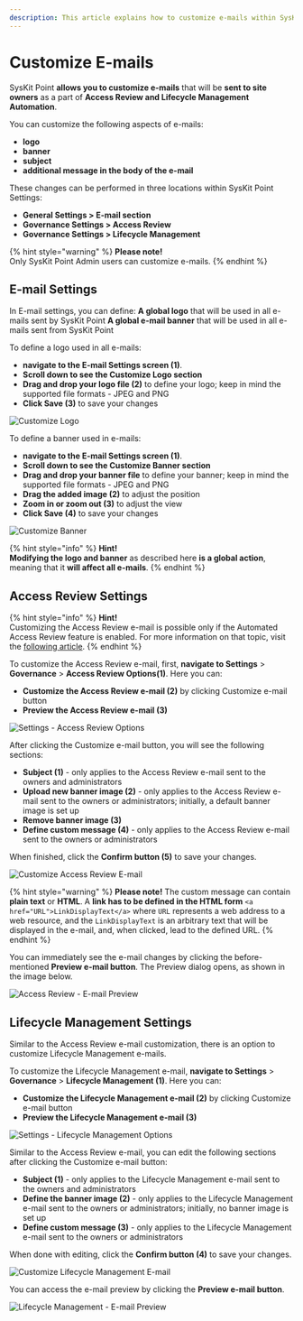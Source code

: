 ```yaml
---
description: This article explains how to customize e-mails within SysKit Point.
---
```


# Customize E-mails

SysKit Point **allows you to customize e-mails** that will be **sent to site owners** as a part of **Access Review and Lifecycle Management Automation**.

You can customize the following aspects of e-mails:

* **logo**
* **banner**
* **subject**
* **additional message in the body of the e-mail**

These changes can be performed in three locations within SysKit Point Settings:

* **General Settings &gt; E-mail section** 
* **Governance Settings &gt; Access Review** 
* **Governance Settings &gt; Lifecycle Management**

{% hint style="warning" %}
**Please note!**  
Only SysKit Point Admin users can customize e-mails.
{% endhint %}

## E-mail Settings

In E-mail settings, you can define:
    **A global logo** that will be used in all e-mails sent by SysKit Point
    **A global e-mail banner** that will be used in all e-mails sent from SysKit Point

To define a logo used in all e-mails:
* **navigate to the E-mail Settings screen \(1\)**. 
* **Scroll down to see the Customize Logo section**
* **Drag and drop your logo file \(2\)** to define your logo; keep in mind the supported file formats - JPEG and PNG
* **Click Save \(3\)** to save your changes

![Customize Logo](../.gitbook/assets/customize-e-mail_define-logo.png)

To define a banner used in e-mails:
* **navigate to the E-mail Settings screen \(1\)**. 
* **Scroll down to see the Customize Banner section**
* **Drag and drop your banner file** to define your banner; keep in mind the supported file formats - JPEG and PNG
* **Drag the added image \(2\)** to adjust the position
* **Zoom in or zoom out \(3\)** to adjust the view
* **Click Save \(4\)** to save your changes

![Customize Banner](../.gitbook/assets/customize-e-mail_define-banner.png)

{% hint style="info" %}
**Hint!**  
**Modifying the logo and banner** as described here **is a global action**, meaning that it **will affect all e-mails**.
{% endhint %}

## Access Review Settings

{% hint style="info" %}
**Hint!**  
Customizing the Access Review e-mail is possible only if the Automated Access Review feature is enabled. For more information on that topic, visit the [following article](../governance-and-automation/permissions-review/enable-permissions-review.md).
{% endhint %}

To customize the Access Review e-mail, first, **navigate to Settings** > **Governance** > **Access Review Options\(1\)**.
Here you can:
* **Customize the Access Review e-mail \(2\)** by clicking Customize e-mail button 
* **Preview the Access Review e-mail \(3\)**

![Settings - Access Review Options](../.gitbook/assets/customize-e-mail_access-review-settings-screen.png)

After clicking the Customize e-mail button, you will see the following sections:

* **Subject \(1\)** -  only applies to the Access Review e-mail sent to the owners and administrators
* **Upload new banner image \(2\)** - only applies to the Access Review e-mail sent to the owners or administrators; initially, a default banner image is set up
* **Remove banner image \(3\)**
* **Define custom message \(4\)** - only applies to the Access Review e-mail sent to the owners or administrators

When finished, click the **Confirm button \(5\)** to save your changes.

![Customize Access Review E-mail](../.gitbook/assets/customize-e-mail_access-review-dialog.png)

{% hint style="warning" %}
**Please note!** 
The custom message can contain **plain text** or **HTML**. A **link has to be defined in the HTML form** `<a href="URL">LinkDisplayText</a>` where `URL` represents a web address to a web resource, and the `LinkDisplayText` is an arbitrary text that will be displayed in the e-mail, and, when clicked, lead to the defined URL.
{% endhint %}


You can immediately see the e-mail changes by clicking the before-mentioned **Preview e-mail button**.
The Preview dialog opens, as shown in the image below.

![Access Review - E-mail Preview](../.gitbook/assets/customize-e-mail_access-review-preview.png)

## Lifecycle Management Settings

Similar to the Access Review e-mail customization, there is an option to customize Lifecycle Management e-mails.

To customize the Lifecycle Management e-mail, **navigate to Settings** > **Governance** > **Lifecycle Management \(1\)**.
Here you can:
* **Customize the Lifecycle Management e-mail \(2\)** by clicking Customize e-mail button 
* **Preview the Lifecycle Management e-mail \(3\)**

![Settings - Lifecycle Management Options](../.gitbook/assets/customize-e-mail_lifecycle-management-settings-screen.png)

Similar to the Access Review e-mail, you can edit the following sections after clicking the Customize e-mail button:

* **Subject \(1\)** -  only applies to the Lifecycle Management e-mail sent to the owners and administrators
* **Define the banner image \(2\)** - only applies to the Lifecycle Management e-mail sent to the owners or administrators; initially, no banner image is set up
* **Define custom message \(3\)** - only applies to the Lifecycle Management e-mail sent to the owners or administrators

When done with editing, click the **Confirm button \(4\)** to save your changes.

![Customize Lifecycle Management E-mail](../.gitbook/assets/customize-e-mail_lifecycle-management-dialog.png)

You can access the e-mail preview by clicking the **Preview e-mail button**.

![Lifecycle Management - E-mail Preview](../.gitbook/assets/customize-e-mail_lifecycle-management-preview.png)